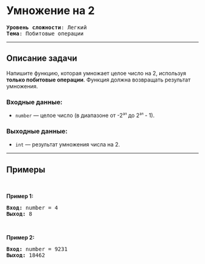 # Умножение на 2

<pre>
<b>Уровень сложности</b>: Легкий
<b>Тема</b>: Побитовые операции
</pre>

---

## Описание задачи
Напишите функцию, которая умножает целое число на 2, используя **только побитовые операции**. Функция должна возвращать результат умножения.

### Входные данные:
- `number` — целое число (в диапазоне от -2³¹ до 2³¹ - 1).

### Выходные данные:
- `int` — результат умножения числа на 2.

---

## Примеры

<p>&nbsp;</p>
<p><strong class="example">Пример 1:</strong></p>
<pre><strong>Вход:</strong> number = 4
<strong>Выход:</strong> 8
</pre>

<p>&nbsp;</p>
<p><strong class="example">Пример 2:</strong></p>
<pre><strong>Вход:</strong> number = 9231
<strong>Выход:</strong> 18462
</pre>
